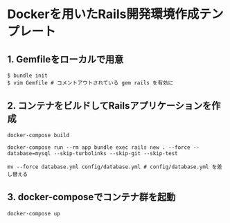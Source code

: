 # Dockerを用いたRails開発環境作成テンプレート

## 1. Gemfileをローカルで用意
```
$ bundle init
$ vim Gemfile # コメントアウトされている gem rails を有効に
```

## 2. コンテナをビルドしてRailsアプリケーションを作成
```
docker-compose build

docker-compose run --rm app bundle exec rails new . --force --database=mysql --skip-turbolinks --skip-git --skip-test

mv --force database.yml config/database.yml # config/database.yml を差し替える
```

## 3. docker-composeでコンテナ群を起動
```
docker-compose up
```
